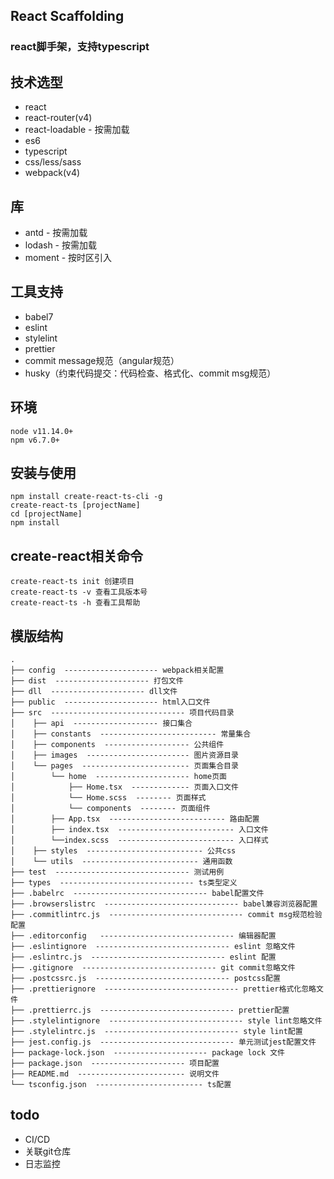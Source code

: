 ## React Scaffolding
### react脚手架，支持typescript

## 技术选型
* react 
* react-router(v4)
* react-loadable - 按需加载
* es6
* typescript
* css/less/sass
* webpack(v4)

## 库
* antd - 按需加载
* lodash - 按需加载
* moment - 按时区引入

## 工具支持
* babel7
* eslint
* stylelint
* prettier
* commit message规范（angular规范）
* husky（约束代码提交：代码检查、格式化、commit msg规范）

## 环境
```
node v11.14.0+
npm v6.7.0+
```

## 安装与使用
```
npm install create-react-ts-cli -g
create-react-ts [projectName]
cd [projectName]
npm install
```

## create-react相关命令
```
create-react-ts init 创建项目
create-react-ts -v 查看工具版本号
create-react-ts -h 查看工具帮助
```

## 模版结构
```
.
├── config  --------------------- webpack相关配置
├── dist  --------------------- 打包文件
├── dll  --------------------- dll文件
├── public  --------------------- html入口文件
├── src  ------------------------------ 项目代码目录
│    ├── api  ------------------- 接口集合
│    ├── constants  -------------------------- 常量集合
│    ├── components  ------------------- 公共组件
│    ├── images  ----------------------- 图片资源目录
│    └── pages  ------------------------ 页面集合目录
│        └── home  --------------------- home页面
│            ├── Home.tsx  ------------- 页面入口文件
│            └── Home.scss  -------- 页面样式
│            └── components  -------- 页面组件
│        ├── App.tsx  -------------------------- 路由配置
│        ├── index.tsx  -------------------------- 入口文件
│        └──index.scss  -------------------------- 入口样式
│    ├── styles  -------------------------- 公共css
│    └── utils  -------------------------- 通用函数
├── test  ------------------------------ 测试用例
├── types  ------------------------------ ts类型定义
├── .babelrc  ------------------------------ babel配置文件
├── .browserslistrc  ------------------------------ babel兼容浏览器配置
├── .commitlintrc.js  ------------------------------ commit msg规范检验配置
├── .editorconfig   ------------------------------ 编辑器配置
├── .eslintignore  ------------------------------ eslint 忽略文件
├── .eslintrc.js  ------------------------------ eslint 配置
├── .gitignore  ------------------------------ git commit忽略文件
├── .postcssrc.js  ------------------------------ postcss配置
├── .prettierignore  ------------------------------ prettier格式化忽略文件
├── .prettierrc.js  ------------------------------ prettier配置
├── .stylelintignore  ------------------------------ style lint忽略文件
├── .stylelintrc.js  ------------------------------ style lint配置
├── jest.config.js  ------------------------------ 单元测试jest配置文件
├── package-lock.json  --------------------- package lock 文件
├── package.json  --------------------- 项目配置
├── README.md  ------------------------ 说明文件
└── tsconfig.json  ------------------------ ts配置
```


## todo
* CI/CD
* 关联git仓库
* 日志监控